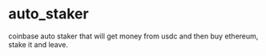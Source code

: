 # auto_staker
coinbase auto staker that will get money from usdc and then buy ethereum, stake it and leave.
